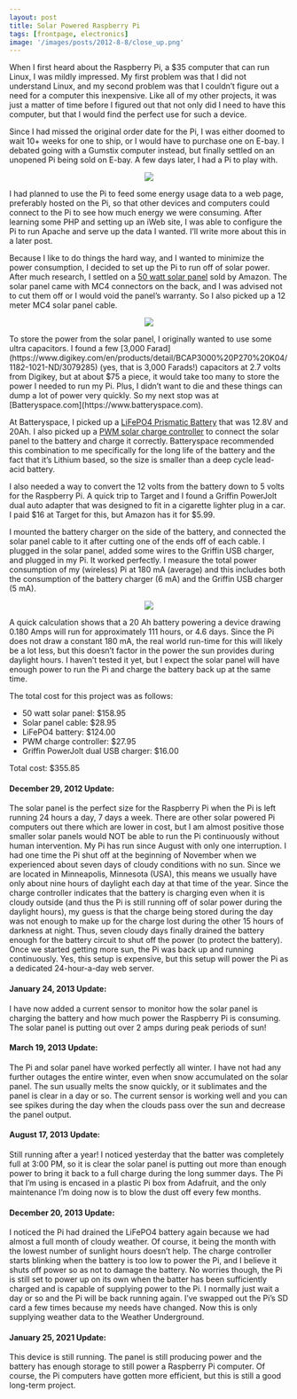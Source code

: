 ```yaml
---
layout: post
title: Solar Powered Raspberry Pi
tags: [frontpage, electronics]
image: '/images/posts/2012-8-8/close_up.png'
---
```


When I first heard about the Raspberry Pi, a $35 computer that can run Linux, I was mildly impressed. My first problem was that I did not understand Linux, and my second problem was that I couldn’t figure out a need for a computer this inexpensive. Like all of my other projects, it was just a matter of time before I figured out that not only did I need to have this computer, but that I would find the perfect use for such a device.

Since I had missed the original order date for the Pi, I was either doomed to wait 10+ weeks for one to ship, or I would have to purchase one on E-bay. I debated going with a Gumstix computer instead, but finally settled on an unopened Pi being sold on E-bay. A few days later, I had a Pi to play with.
<p align="center">
  <img src="/images/posts/2012-8-8/sticker.jpg">
</p>
I had planned to use the Pi to feed some energy usage data to a web page, preferably hosted on the Pi, so that other devices and computers could connect to the Pi to see how much energy we were consuming. After learning some PHP and setting up an iWeb site, I was able to configure the Pi to run Apache and serve up the data I wanted. I’ll write more about this in a later post.

Because I like to do things the hard way, and I wanted to minimize the power consumption, I decided to set up the Pi to run off of solar power. After much research, I settled on a [50 watt solar panel](https://www.amazon.com/gp/product/B002OSAB28) sold by Amazon. The solar panel came with MC4 connectors on the back, and I was advised not to cut them off or I would void the panel’s warranty. So I also picked up a 12 meter MC4 solar panel cable.
<p align="center">
  <img src="/images/posts/2012-8-8/pi.jpg">
</p>
To store the power from the solar panel, I originally wanted to use some ultra capacitors. I found a few [3,000 Farad](https://www.digikey.com/en/products/detail/BCAP3000%20P270%20K04/1182-1021-ND/3079285) (yes, that is 3,000 Farads!) capacitors at 2.7 volts from Digikey, but at about $75 a piece, it would take too many to store the power I needed to run my Pi. Plus, I didn’t want to die and these things can dump a lot of power very quickly. So my next stop was at [Batteryspace.com](https://www.batteryspace.com).

At Batteryspace, I picked up a [LiFePO4 Prismatic Battery](https://www.batteryspace.com/lifepo4-prismatic-battery-12-8v-20ah-256wh-10c-rate-24-0---un38-3-passed-dgr.aspx) that was 12.8V and 20Ah. I also picked up a [PWM solar charge controller](https://www.batteryspace.com/Charge-Controller-120W-12V/24V-Auto-Detection-10A-Rate-for-SLA-or-LFP.aspx) to connect the solar panel to the battery and charge it correctly. Batteryspace recommended this combination to me specifically for the long life of the battery and the fact that it’s Lithium based, so the size is smaller than a deep cycle lead-acid battery.

I also needed a way to convert the 12 volts from the battery down to 5 volts for the Raspberry Pi. A quick trip to Target and I found a Griffin PowerJolt dual auto adapter that was designed to fit in a cigarette lighter plug in a car. I paid $16 at Target for this, but Amazon has it for $5.99.

I mounted the battery charger on the side of the battery, and connected the solar panel cable to it after cutting one of the ends off of each cable. I plugged in the solar panel, added some wires to the Griffin USB charger, and plugged in my Pi. It worked perfectly. I measure the total power consumption of my (wireless) Pi at 180 mA (average) and this includes both the consumption of the battery charger (6 mA) and the Griffin USB charger (5 mA).
<p align="center">
  <img src="/images/posts/2012-8-8/setup.jpg">
</p>
A quick calculation shows that a 20 Ah battery powering a device drawing 0.180 Amps will run for approximately 111 hours, or 4.6 days. Since the Pi does not draw a constant 180 mA, the real world run-time for this will likely be a lot less, but this doesn’t factor in the power the sun provides during daylight hours. I haven’t tested it yet, but I expect the solar panel will have enough power to run the Pi and charge the battery back up at the same time.

The total cost for this project was as follows:

* 50 watt solar panel: $158.95
* Solar panel cable: $28.95
* LiFePO4 battery: $124.00
* PWM charge controller: $27.95
* Griffin PowerJolt dual USB charger: $16.00

Total cost: $355.85

#### December 29, 2012 Update: 
The solar panel is the perfect size for the Raspberry Pi when the Pi is left running 24 hours a day, 7 days a week.  There are other solar powered Pi computers out there which are lower in cost, but I am almost positive those smaller solar panels would NOT be able to run the Pi continuously without human intervention.  My Pi has run since August with only one interruption.  I had one time the Pi shut off at the beginning of November when we experienced about seven days of cloudy conditions with no sun.  Since we are located in Minneapolis, Minnesota (USA), this means we usually have only about nine hours of daylight each day at that time of the year.  Since the charge controller indicates that the battery is charging even when it is cloudy outside (and thus the Pi is still running off of solar power during the daylight hours), my guess is that the charge being stored during the day was not enough to make up for the charge lost during the other 15 hours of darkness at night.  Thus, seven cloudy days finally drained the battery enough for the battery circuit to shut off the power (to protect the battery).  Once we started getting more sun, the Pi was back up and running continuously.  Yes, this setup is expensive, but this setup will power the Pi as a dedicated 24-hour-a-day web server.

#### January 24, 2013 Update:
I have now added a current sensor to monitor how the solar panel is charging the battery and how much power the Raspberry Pi is consuming.  The solar panel is putting out over 2 amps during peak periods of sun!

#### March 19, 2013 Update:
The Pi and solar panel have worked perfectly all winter.  I have not had any further outages the entire winter, even when snow accumulated on the solar panel.  The sun usually melts the snow quickly, or it sublimates and the panel is clear in a day or so.  The current sensor is working well and you can see spikes during the day when the clouds pass over the sun and decrease the panel output.

#### August 17, 2013 Update:
Still running after a year!  I noticed yesterday that the batter was completely full at 3:00 PM, so it is clear the solar panel is putting out more than enough power to bring it back to a full charge during the long summer days.  The Pi that I’m using is encased in a plastic Pi box from Adafruit, and the only maintenance I’m doing now is to blow the dust off every few months.

#### December 20, 2013 Update:
I noticed the Pi had drained the LiFePO4 battery again because we had almost a full month of cloudy weather.  Of course, it being the month with the lowest number of sunlight hours doesn’t help.  The charge controller starts blinking when the battery is too low to power the Pi, and I believe it shuts off power so as not to damage the battery.  No worries though, the Pi is still set to power up on its own when the batter has been sufficiently charged and is capable of supplying power to the Pi.  I normally just wait a day or so and the Pi will be back running again.  I’ve swapped out the Pi’s SD card a few times because my needs have changed.  Now this is only supplying weather data to the Weather Underground.

#### January 25, 2021 Update:
This device is still running.  The panel is still producing power and the battery has enough storage to still power a Raspberry Pi computer.  Of course, the Pi computers have gotten more efficient, but this is still a good long-term project.
